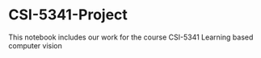# CSI-5341-Project

This notebook includes our work for the course CSI-5341 Learning based computer vision